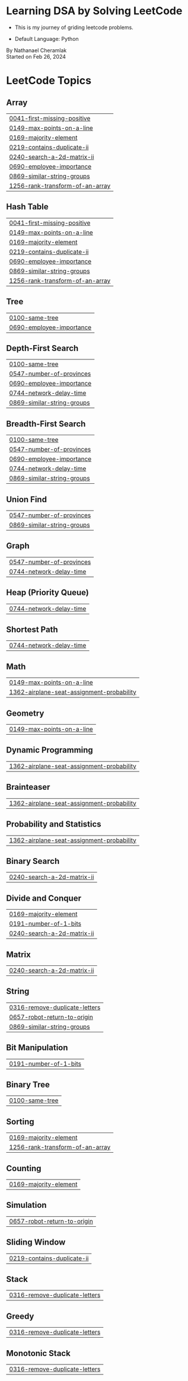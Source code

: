 # Learning DSA by Solving LeetCode
* This is my journey of griding leetcode problems.

* Default Language: Python

By Nathanael Cheramlak<br>
Started on Feb 26, 2024
<!---LeetCode Topics Start-->
# LeetCode Topics
## Array
|  |
| ------- |
| [0041-first-missing-positive](https://github.com/nathanaelcheramlak/LeetCode-Practice_Questions/tree/master/0041-first-missing-positive) |
| [0149-max-points-on-a-line](https://github.com/nathanaelcheramlak/LeetCode-Practice_Questions/tree/master/0149-max-points-on-a-line) |
| [0169-majority-element](https://github.com/nathanaelcheramlak/LeetCode-Practice_Questions/tree/master/0169-majority-element) |
| [0219-contains-duplicate-ii](https://github.com/nathanaelcheramlak/LeetCode-Practice_Questions/tree/master/0219-contains-duplicate-ii) |
| [0240-search-a-2d-matrix-ii](https://github.com/nathanaelcheramlak/LeetCode-Practice_Questions/tree/master/0240-search-a-2d-matrix-ii) |
| [0690-employee-importance](https://github.com/nathanaelcheramlak/LeetCode-Practice_Questions/tree/master/0690-employee-importance) |
| [0869-similar-string-groups](https://github.com/nathanaelcheramlak/LeetCode-Practice_Questions/tree/master/0869-similar-string-groups) |
| [1256-rank-transform-of-an-array](https://github.com/nathanaelcheramlak/LeetCode-Practice_Questions/tree/master/1256-rank-transform-of-an-array) |
## Hash Table
|  |
| ------- |
| [0041-first-missing-positive](https://github.com/nathanaelcheramlak/LeetCode-Practice_Questions/tree/master/0041-first-missing-positive) |
| [0149-max-points-on-a-line](https://github.com/nathanaelcheramlak/LeetCode-Practice_Questions/tree/master/0149-max-points-on-a-line) |
| [0169-majority-element](https://github.com/nathanaelcheramlak/LeetCode-Practice_Questions/tree/master/0169-majority-element) |
| [0219-contains-duplicate-ii](https://github.com/nathanaelcheramlak/LeetCode-Practice_Questions/tree/master/0219-contains-duplicate-ii) |
| [0690-employee-importance](https://github.com/nathanaelcheramlak/LeetCode-Practice_Questions/tree/master/0690-employee-importance) |
| [0869-similar-string-groups](https://github.com/nathanaelcheramlak/LeetCode-Practice_Questions/tree/master/0869-similar-string-groups) |
| [1256-rank-transform-of-an-array](https://github.com/nathanaelcheramlak/LeetCode-Practice_Questions/tree/master/1256-rank-transform-of-an-array) |
## Tree
|  |
| ------- |
| [0100-same-tree](https://github.com/nathanaelcheramlak/LeetCode-Practice_Questions/tree/master/0100-same-tree) |
| [0690-employee-importance](https://github.com/nathanaelcheramlak/LeetCode-Practice_Questions/tree/master/0690-employee-importance) |
## Depth-First Search
|  |
| ------- |
| [0100-same-tree](https://github.com/nathanaelcheramlak/LeetCode-Practice_Questions/tree/master/0100-same-tree) |
| [0547-number-of-provinces](https://github.com/nathanaelcheramlak/LeetCode-Practice_Questions/tree/master/0547-number-of-provinces) |
| [0690-employee-importance](https://github.com/nathanaelcheramlak/LeetCode-Practice_Questions/tree/master/0690-employee-importance) |
| [0744-network-delay-time](https://github.com/nathanaelcheramlak/LeetCode-Practice_Questions/tree/master/0744-network-delay-time) |
| [0869-similar-string-groups](https://github.com/nathanaelcheramlak/LeetCode-Practice_Questions/tree/master/0869-similar-string-groups) |
## Breadth-First Search
|  |
| ------- |
| [0100-same-tree](https://github.com/nathanaelcheramlak/LeetCode-Practice_Questions/tree/master/0100-same-tree) |
| [0547-number-of-provinces](https://github.com/nathanaelcheramlak/LeetCode-Practice_Questions/tree/master/0547-number-of-provinces) |
| [0690-employee-importance](https://github.com/nathanaelcheramlak/LeetCode-Practice_Questions/tree/master/0690-employee-importance) |
| [0744-network-delay-time](https://github.com/nathanaelcheramlak/LeetCode-Practice_Questions/tree/master/0744-network-delay-time) |
| [0869-similar-string-groups](https://github.com/nathanaelcheramlak/LeetCode-Practice_Questions/tree/master/0869-similar-string-groups) |
## Union Find
|  |
| ------- |
| [0547-number-of-provinces](https://github.com/nathanaelcheramlak/LeetCode-Practice_Questions/tree/master/0547-number-of-provinces) |
| [0869-similar-string-groups](https://github.com/nathanaelcheramlak/LeetCode-Practice_Questions/tree/master/0869-similar-string-groups) |
## Graph
|  |
| ------- |
| [0547-number-of-provinces](https://github.com/nathanaelcheramlak/LeetCode-Practice_Questions/tree/master/0547-number-of-provinces) |
| [0744-network-delay-time](https://github.com/nathanaelcheramlak/LeetCode-Practice_Questions/tree/master/0744-network-delay-time) |
## Heap (Priority Queue)
|  |
| ------- |
| [0744-network-delay-time](https://github.com/nathanaelcheramlak/LeetCode-Practice_Questions/tree/master/0744-network-delay-time) |
## Shortest Path
|  |
| ------- |
| [0744-network-delay-time](https://github.com/nathanaelcheramlak/LeetCode-Practice_Questions/tree/master/0744-network-delay-time) |
## Math
|  |
| ------- |
| [0149-max-points-on-a-line](https://github.com/nathanaelcheramlak/LeetCode-Practice_Questions/tree/master/0149-max-points-on-a-line) |
| [1362-airplane-seat-assignment-probability](https://github.com/nathanaelcheramlak/LeetCode-Practice_Questions/tree/master/1362-airplane-seat-assignment-probability) |
## Geometry
|  |
| ------- |
| [0149-max-points-on-a-line](https://github.com/nathanaelcheramlak/LeetCode-Practice_Questions/tree/master/0149-max-points-on-a-line) |
## Dynamic Programming
|  |
| ------- |
| [1362-airplane-seat-assignment-probability](https://github.com/nathanaelcheramlak/LeetCode-Practice_Questions/tree/master/1362-airplane-seat-assignment-probability) |
## Brainteaser
|  |
| ------- |
| [1362-airplane-seat-assignment-probability](https://github.com/nathanaelcheramlak/LeetCode-Practice_Questions/tree/master/1362-airplane-seat-assignment-probability) |
## Probability and Statistics
|  |
| ------- |
| [1362-airplane-seat-assignment-probability](https://github.com/nathanaelcheramlak/LeetCode-Practice_Questions/tree/master/1362-airplane-seat-assignment-probability) |
## Binary Search
|  |
| ------- |
| [0240-search-a-2d-matrix-ii](https://github.com/nathanaelcheramlak/LeetCode-Practice_Questions/tree/master/0240-search-a-2d-matrix-ii) |
## Divide and Conquer
|  |
| ------- |
| [0169-majority-element](https://github.com/nathanaelcheramlak/LeetCode-Practice_Questions/tree/master/0169-majority-element) |
| [0191-number-of-1-bits](https://github.com/nathanaelcheramlak/LeetCode-Practice_Questions/tree/master/0191-number-of-1-bits) |
| [0240-search-a-2d-matrix-ii](https://github.com/nathanaelcheramlak/LeetCode-Practice_Questions/tree/master/0240-search-a-2d-matrix-ii) |
## Matrix
|  |
| ------- |
| [0240-search-a-2d-matrix-ii](https://github.com/nathanaelcheramlak/LeetCode-Practice_Questions/tree/master/0240-search-a-2d-matrix-ii) |
## String
|  |
| ------- |
| [0316-remove-duplicate-letters](https://github.com/nathanaelcheramlak/LeetCode-Practice_Questions/tree/master/0316-remove-duplicate-letters) |
| [0657-robot-return-to-origin](https://github.com/nathanaelcheramlak/LeetCode-Practice_Questions/tree/master/0657-robot-return-to-origin) |
| [0869-similar-string-groups](https://github.com/nathanaelcheramlak/LeetCode-Practice_Questions/tree/master/0869-similar-string-groups) |
## Bit Manipulation
|  |
| ------- |
| [0191-number-of-1-bits](https://github.com/nathanaelcheramlak/LeetCode-Practice_Questions/tree/master/0191-number-of-1-bits) |
## Binary Tree
|  |
| ------- |
| [0100-same-tree](https://github.com/nathanaelcheramlak/LeetCode-Practice_Questions/tree/master/0100-same-tree) |
## Sorting
|  |
| ------- |
| [0169-majority-element](https://github.com/nathanaelcheramlak/LeetCode-Practice_Questions/tree/master/0169-majority-element) |
| [1256-rank-transform-of-an-array](https://github.com/nathanaelcheramlak/LeetCode-Practice_Questions/tree/master/1256-rank-transform-of-an-array) |
## Counting
|  |
| ------- |
| [0169-majority-element](https://github.com/nathanaelcheramlak/LeetCode-Practice_Questions/tree/master/0169-majority-element) |
## Simulation
|  |
| ------- |
| [0657-robot-return-to-origin](https://github.com/nathanaelcheramlak/LeetCode-Practice_Questions/tree/master/0657-robot-return-to-origin) |
## Sliding Window
|  |
| ------- |
| [0219-contains-duplicate-ii](https://github.com/nathanaelcheramlak/LeetCode-Practice_Questions/tree/master/0219-contains-duplicate-ii) |
## Stack
|  |
| ------- |
| [0316-remove-duplicate-letters](https://github.com/nathanaelcheramlak/LeetCode-Practice_Questions/tree/master/0316-remove-duplicate-letters) |
## Greedy
|  |
| ------- |
| [0316-remove-duplicate-letters](https://github.com/nathanaelcheramlak/LeetCode-Practice_Questions/tree/master/0316-remove-duplicate-letters) |
## Monotonic Stack
|  |
| ------- |
| [0316-remove-duplicate-letters](https://github.com/nathanaelcheramlak/LeetCode-Practice_Questions/tree/master/0316-remove-duplicate-letters) |
<!---LeetCode Topics End-->